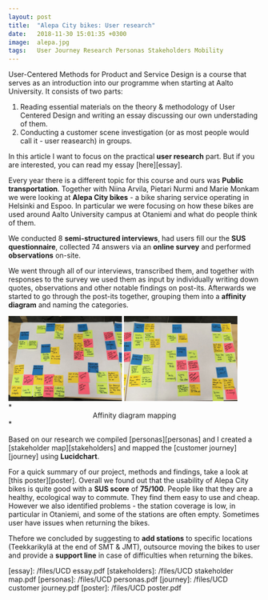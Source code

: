 ```yaml
---
layout: post
title:  "Alepa City bikes: User research"
date:   2018-11-30 15:01:35 +0300
image:  alepa.jpg
tags:   User Journey Research Personas Stakeholders Mobility
---
```

User-Centered Methods for Product and Service Design is a course that serves as an introduction into our programme when starting at Aalto University. It consists of two parts:

1. Reading essential materials on the theory & methodology of User Centered Design and writing an essay discussing our own understading of them.
2. Conducting a customer scene investigation (or as most people would call it - user reasearch) in groups.

In this article I want to focus on the practical **user research** part. But if you are interested, you can read my essay [here][essay].

Every year there is a different topic for this course and ours was **Public transportation**. Together with Niina Arvila, Pietari Nurmi and Marie Monkam we were looking at **Alepa City bikes** - a bike sharing service operating in Helsinki and Espoo. In particular we were focusing on how these bikes are used around Aalto University campus at Otaniemi and what do people think of them. 

We conducted 8 **semi-structured interviews**, had users fill our the **SUS questionnaire**, collected 74 answers via an **online survey** and performed **observations** on-site.

We went through all of our interviews, transcribed them, and together with responses to the survey we used them as input by individually writing down quotes, observations and other notable findings on post-its. Afterwards we started to go through the post-its together, grouping them into a **affinity diagram** and naming the categories.

<div class="wrapper">
<img src="/images/affinity2.jpg" class="align-center" width="45%"> <img src="/images/affinity1.jpg" class="align-center" width="45%">
</div>
*<center>Affinity diagram mapping</center>*

Based on our research we compiled [personas][personas] and I created a [stakeholder map][stakeholders] and mapped the [customer journey][journey] using **Lucidchart**.

For a quick summary of our project, methods and findings, take a look at [this poster][poster]. Overall we found out that the usability of Alepa City bikes is quite good with a **SUS score** of **75/100**. People like that they are a healthy, ecological way to commute. They find them easy to use and cheap. However we also identified problems - the station coverage is low, in particular in Otaniemi, and some of the stations are often empty. Sometimes user have issues when returning the bikes.

Thefore we concluded by suggesting to **add stations** to specific locations (Teekkarikylä at the end of SMT & JMT), outsource moving the bikes to user and provide a **support line** in case of difficulties when returning the bikes.

[essay]: /files/UCD essay.pdf
[stakeholders]: /files/UCD stakeholder map.pdf
[personas]: /files/UCD personas.pdf
[journey]: /files/UCD customer journey.pdf
[poster]: /files/UCD poster.pdf
